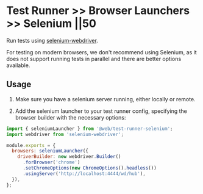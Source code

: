 # Test Runner >> Browser Launchers >> Selenium ||50

Run tests using [selenium-webdriver](https://www.npmjs.com/package/selenium-webdriver).

For testing on modern browsers, we don't recommend using Selenium, as it does not support running tests in parallel and there are better options available.

## Usage

1. Make sure you have a selenium server running, either locally or remote.

2. Add the selenium launcher to your test runner config, specifying the browser builder with the necessary options:

```js
import { seleniumLauncher } from '@web/test-runner-selenium';
import webdriver from 'selenium-webdriver';

module.exports = {
  browsers: seleniumLauncher({
    driverBuilder: new webdriver.Builder()
      .forBrowser('chrome')
      .setChromeOptions(new ChromeOptions().headless())
      .usingServer('http://localhost:4444/wd/hub'),
  }),
};
```
